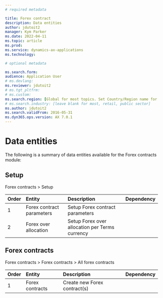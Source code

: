 ```yaml
---
# required metadata

title: Forex contract
description: Data entities
author: jdutoit2
manager: Kym Parker
ms.date: 2022-04-11
ms.topic: article
ms.prod: 
ms.service: dynamics-ax-applications
ms.technology: 

# optional metadata

ms.search.form: 
audience: Application User
# ms.devlang: 
ms.reviewer: jdutoit2
# ms.tgt_pltfrm: 
# ms.custom: 
ms.search.region: [Global for most topics. Set Country/Region name for localizations]
# ms.search.industry: [leave blank for most, retail, public sector]
ms.author: jdutoit2
ms.search.validFrom: 2016-05-31
ms.dyn365.ops.version: AX 7.0.1
---
```


# Data entities

The following is a summary of data entities available for the Forex contracts module:

## Setup
Forex contracts > Setup

**Order**         | **Entity**                      | **Description**	                                         | **Dependency**
:-----            |:------------------------        |:-------------------                                      |:------------------------
1	                | Forex contract parameters       | Setup Forex contract parameters                          |
2                 | Forex over allocation           | Setup Forex over allocation per Terms currency           |

## Forex contracts
Forex contracts > Forex contracts > All forex contracts

**Order**         | **Entity**                      | **Description**	                                         | **Dependency**
:-----            |:------------------------        |:-------------------                                      |:------------------------
1                 | Forex contracts                 | Create new Forex contract(s)                             | 
